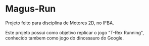 # Magus-Run
Projeto feito para disciplina de Motores 2D, no IFBA.

Este projeto possui como objetivo replicar o jogo "T-Rex Running", conhecido tambem como jogo do dinossauro do Google.
